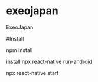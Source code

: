 # exeojapan
ExeoJapan

#Install

npm install

install npx react-native run-android

npx react-native start
